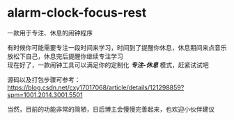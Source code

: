 # alarm-clock-focus-rest
一款用于专注、休息的闹钟程序

有时候你可能需要专注一段时间来学习，时间到了提醒你休息，休息期间来点音乐放松下自己，休息完后提醒你继续专注学习  
现在好了，一款闹钟工具可以满足你的定制化 ***专注-休息*** 模式，赶紧试试吧  

源码以及打包步骤可参考：https://blog.csdn.net/cxy17017068/article/details/121298859?spm=1001.2014.3001.5501

当然，目前的功能非常的简陋，日后博主会慢慢完善起来，也欢迎小伙伴建议
